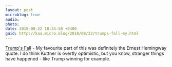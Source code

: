 ```yaml
---
layout: post
microblog: true
audio: 
photo: 
date: 2018-08-22 18:34:58 +0400
guid: http://kaa.micro.blog/2018/08/22/trumps-fall-my.html
---
```

[Trump's Fall](http://prospect.org/article/trumps-fall-end-game) - My favourite part of this was definitely the Ernest Hemingway quote. I do think Kuttner is overtly optimistic, but you know, stranger things have happened -  like Trump winning for example.
